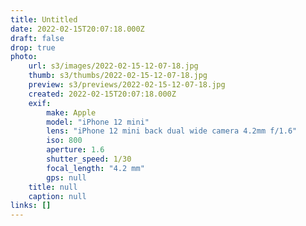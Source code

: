 ```yaml
---
title: Untitled
date: 2022-02-15T20:07:18.000Z
draft: false
drop: true
photo:
    url: s3/images/2022-02-15-12-07-18.jpg
    thumb: s3/thumbs/2022-02-15-12-07-18.jpg
    preview: s3/previews/2022-02-15-12-07-18.jpg
    created: 2022-02-15T20:07:18.000Z
    exif:
        make: Apple
        model: "iPhone 12 mini"
        lens: "iPhone 12 mini back dual wide camera 4.2mm f/1.6"
        iso: 800
        aperture: 1.6
        shutter_speed: 1/30
        focal_length: "4.2 mm"
        gps: null
    title: null
    caption: null
links: []
---
```

